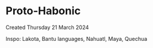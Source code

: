 # Proto-Habonic
Created Thursday 21 March 2024

Inspo: Lakota, Bantu languages, Nahuatl, Maya, Quechua

